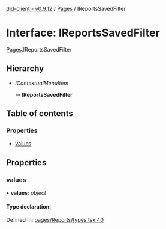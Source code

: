 [did-client - v0.9.12](../README.md) / [Pages](../modules/pages.md) / IReportsSavedFilter

# Interface: IReportsSavedFilter

[Pages](../modules/pages.md).IReportsSavedFilter

## Hierarchy

* *IContextualMenuItem*

  ↳ **IReportsSavedFilter**

## Table of contents

### Properties

- [values](pages.ireportssavedfilter.md#values)

## Properties

### values

• **values**: *object*

#### Type declaration:

Defined in: [pages/Reports/types.tsx:40](https://github.com/Puzzlepart/did/blob/dev/client/pages/Reports/types.tsx#L40)
